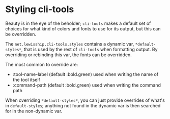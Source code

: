 # Styling cli-tools

Beauty is in the eye of the beholder; `cli-tools` makes a default
set of choices for what kind of colors and fonts to use
for its output, but this can be overridden.

The `net.lewisship.cli-tools.styles` contains a dynamic var, `*default-styles*`, that is used by the rest of `cli-tools`
when
formatting output. By overriding or rebinding this var, the fonts can be overridden.

The most common to override are:

- :tool-name-label (default :bold.green) used when writing the name of the tool itself
- :command-path (default :bold.green) used when writing the command path

When overriding `*default-styles*`, you can just provide overrides of what's in `default-styles`; anything not found in
the dynamic var is then searched for in the non-dynamic var.
